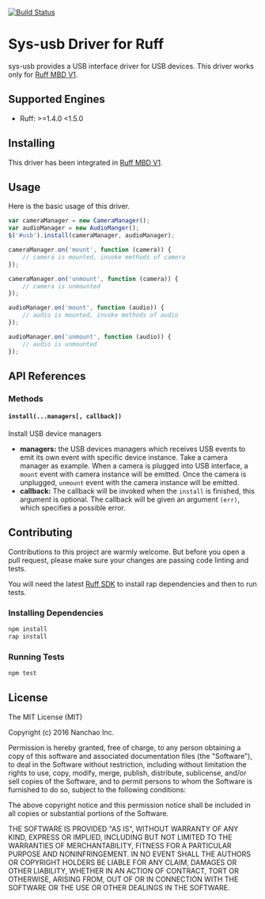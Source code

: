 [![Build Status](https://travis-ci.org/ruff-drivers/ruff-v1-sys-usb.svg)](https://travis-ci.org/ruff-drivers/ruff-v1-sys-usb)

# Sys-usb Driver for Ruff

sys-usb provides a USB interface driver for USB devices. This driver works only for [Ruff MBD V1](https://rap.ruff.io/raps/ruff-mbd-v1).

## Supported Engines

* Ruff: >=1.4.0 <1.5.0

## Installing

This driver has been integrated in [Ruff MBD V1](https://rap.ruff.io/raps/ruff-mbd-v1).

## Usage

Here is the basic usage of this driver.

```js
var cameraManager = new CameraManager();
var audioManager = new AudioManger();
$('#usb').install(cameraManager, audioManager);

cameraManager.on('mount', function (camera)) {
    // camera is mounted, invoke methods of camera
});

cameraManager.on('unmount', function (camera)) {
    // camera is unmounted
});

audioManager.on('mount', function (audio)) {
    // audio is mounted, invoke methods of audio
});

audioManager.on('unmount', function (audio)) {
    // audio is unmounted
});
```

## API References

### Methods

#### `install(...managers[, callback])`

Install USB device managers

- **managers:**  the USB devices managers which receives USB events to emit its own event with specific device instance. Take a camera manager as example. When a camera is plugged into USB interface, a `mount` event with camera instance will be emitted. Once the camera is unplugged, `unmount` event with the camera instance will be emitted.
- **callback:** The callback will be invoked when the `install` is finished, this argument is optional. The callback will be given an argument  `(err)`, which specifies a possible error.

## Contributing

Contributions to this project are warmly welcome. But before you open a pull request, please make sure your changes are passing code linting and tests.

You will need the latest [Ruff SDK](https://ruff.io/) to install rap dependencies and then to run tests.

### Installing Dependencies

```sh
npm install
rap install
```

### Running Tests

```sh
npm test
```

## License

The MIT License (MIT)

Copyright (c) 2016 Nanchao Inc.

Permission is hereby granted, free of charge, to any person obtaining a copy of this software and associated documentation files (the "Software"), to deal in the Software without restriction, including without limitation the rights to use, copy, modify, merge, publish, distribute, sublicense, and/or sell copies of the Software, and to permit persons to whom the Software is furnished to do so, subject to the following conditions:

The above copyright notice and this permission notice shall be included in all copies or substantial portions of the Software.

THE SOFTWARE IS PROVIDED "AS IS", WITHOUT WARRANTY OF ANY KIND, EXPRESS OR IMPLIED, INCLUDING BUT NOT LIMITED TO THE WARRANTIES OF MERCHANTABILITY, FITNESS FOR A PARTICULAR PURPOSE AND NONINFRINGEMENT. IN NO EVENT SHALL THE AUTHORS OR COPYRIGHT HOLDERS BE LIABLE FOR ANY CLAIM, DAMAGES OR OTHER LIABILITY, WHETHER IN AN ACTION OF CONTRACT, TORT OR OTHERWISE, ARISING FROM, OUT OF OR IN CONNECTION WITH THE SOFTWARE OR THE USE OR OTHER DEALINGS IN THE SOFTWARE.